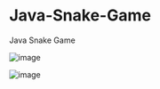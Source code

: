 # Java-Snake-Game

Java Snake Game 

![image](https://github.com/user-attachments/assets/e586f8ea-41b8-4e2c-8d7c-13f76c209018)

![image](https://github.com/user-attachments/assets/2d1fb31f-1286-4ac1-bd3a-729aae414923)
